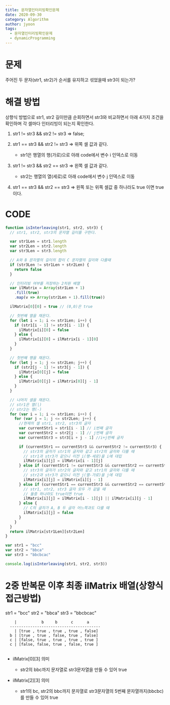 ```yaml
---
title: 문자열인터리빙확인문제
date: 2020-09-30
category: Algorithm
author: jyoon
tags:
  - 문자열인터리빙확인문제
  - dynamicProgramming
---
```


# 문제

주어진 두 문자(str1, str2)가 순서를 유지하고 섞었을때 str3이 되는가?

# 해결 방법

상향식 방법으로 str1, str2 길이만큼 순회하면서 str3와 비교하면서 아래 4가지 조건을 확인하며 각 셀마다 인터리빙이 되는지 확인한다.

1. str1 != str3 && str2 != str3 => false;
2. str1 == str3 && str2 != str3 => 위쪽 셀 값과 같다.

   - str1은 행열의 행(가로)으로 아래 code에서 변수 i 인덱스로 이동

3. str1 != str3 && str2 == str3 => 왼쪽 셀 값과 같다.

   - str2는 행열의 열(세로)로 아래 code에서 변수 j 인덱스로 이동

4. str1 == str3 && str2 == str3 => 왼쪽 또는 위쪽 셀값 중 하나라도 true 이면 true이다.

# CODE

```js
function isInterleaving(str1, str2, str3) {
  // str1, str2, str3의 문자열 길이를 구한다.

  var str1Len = str1.length
  var str2Len = str2.length
  var str3Len = str3.length

  // A와 B 문자열의 길이의 합이 C 문자열의 길이와 다를때
  if (str3Len != str1Len + str2Len) {
    return false
  }

  // 인터리빙 여부를 저장하는 2차원 배열
  var ilMatrix = Array(str1Len + 1)
    .fill(true)
    .map(v => Array(str2Len + 1).fill(true))

  ilMatrix[0][0] = true // (0,0)은 true

  // 첫번째 열을 채운다.
  for (let i = 1; i <= str1Len; i++) {
    if (str1[i - 1] != str3[i - 1]) {
      ilMatrix[i][0] = false
    } else {
      ilMatrix[i][0] = ilMatrix[i - 1][0]
    }
  }

  // 첫번째 행을 채운다.
  for (let j = 1; j <= str2Len; j++) {
    if (str2[j - 1] != str3[j - 1]) {
      ilMatrix[0][j] = false
    } else {
      ilMatrix[0][j] = ilMatrix[0][j - 1]
    }
  }

  // 나머지 셀을 채운다.
  // str1은 열(|)
  // str2는 행(-)
  for (var i = 1; i <= str1Len; i++) {
    for (var j = 1; j <= str2Len; j++) {
      //현재의 셀 str1, str2, str3의 글자
      var currentStr1 = str1[i - 1] // i번째 글자
      var currentStr2 = str2[j - 1] // j번째 글자
      var currentStr3 = str3[i + j - 1] //i+j번째 글자

      if (currentStr1 == currentStr3 && currentStr2 != currentStr3) {
        // str3의 글자가 str1의 글자와 같고 str2의 글자와 다를 때
        // str1과 str3가 같으니 이전 i(행-세로)을 i에 대입
        ilMatrix[i][j] = ilMatrix[i - 1][j]
      } else if (currentStr1 != currentStr3 && currentStr2 == currentStr3) {
        // str3의 글자가 str2의 글자와 같고 str1의 글자와 다를 때
        // str2과 str3가 같으니 이전 j(열-가로)을 j에 대입
        ilMatrix[i][j] = ilMatrix[i][j - 1]
      } else if (currentStr1 == currentStr3 && currentStr2 == currentStr3) {
        // str1, str2, str3 글자 모두 가 같을 때
        // 둘중 하나라도 true이면 true
        ilMatrix[i][j] = ilMatrix[i - 1][j] || ilMatrix[i][j - 1]
      } else {
        // C의 글자가 A, B 두 글자 어느쪽과도 다를 때
        ilMatrix[i][j] = false
      }
    }
  }
  return ilMatrix[str1Len][str2Len]
}

var str1 = "bcc"
var str2 = "bbca"
var str3 = "bbcbcac"

console.log(isInterleaving(str1, str2, str3))
```

# 2중 반복문 이후 최종 ilMatrix 배열(상향식 접근방법)

str1 = "bcc"
str2 = "bbca"
str3 = "bbcbcac"

```
    |           b     b      c      a
  ----------------------------------------
    | [true , true , true , true , false]
  b | [true , true , false, true , false]
  c | [false, true , true , true , true ]
  c | [false, false, true , false, true ]


```

- ilMatrix[0][3] 의미

  - str2의 bbc까지 문자열로 str3문자열을 만들 수 있어 true

- ilMatrix[2][3] 의미

  - str1의 bc, str2의 bbc까지 문자열로 str3문자열의 5번째 문자열까지(bbcbc)를 만들 수 있어 true

